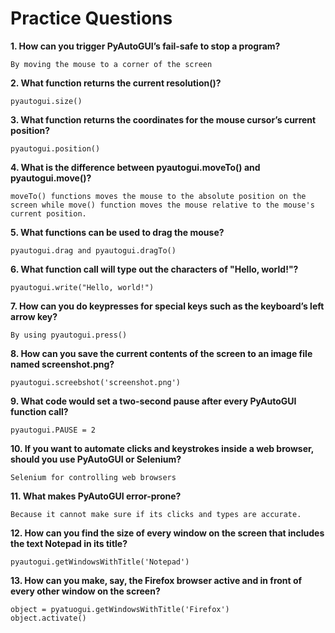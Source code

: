 # Practice Questions

**1. How can you trigger PyAutoGUI’s fail-safe to stop a program?**

	By moving the mouse to a corner of the screen

**2. What function returns the current resolution()?**

	pyautogui.size()

**3. What function returns the coordinates for the mouse cursor’s current position?**

	pyautogui.position()

**4. What is the difference between pyautogui.moveTo() and pyautogui.move()?**

	moveTo() functions moves the mouse to the absolute position on the screen while move() function moves the mouse relative to the mouse's current position.

**5. What functions can be used to drag the mouse?**

	pyautogui.drag and pyautogui.dragTo()

**6. What function call will type out the characters of "Hello, world!"?**

	pyautogui.write("Hello, world!")

**7. How can you do keypresses for special keys such as the keyboard’s left arrow key?**

	By using pyautogui.press()

**8. How can you save the current contents of the screen to an image file named screenshot.png?**

	pyautogui.screebshot('screenshot.png')

**9. What code would set a two-second pause after every PyAutoGUI function call?**

	pyautogui.PAUSE = 2

**10. If you want to automate clicks and keystrokes inside a web browser, should you use PyAutoGUI or Selenium?**

	Selenium for controlling web browsers

**11. What makes PyAutoGUI error-prone?**

	Because it cannot make sure if its clicks and types are accurate.

**12. How can you find the size of every window on the screen that includes the text Notepad in its title?**

	pyautogui.getWindowsWithTitle('Notepad')

**13. How can you make, say, the Firefox browser active and in front of every other window on the screen?**

	object = pyatuogui.getWindowsWithTitle('Firefox')
	object.activate()

	


